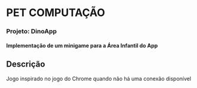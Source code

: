 # PET COMPUTAÇÃO
### Projeto: DinoApp
#### Implementação de um minigame para a Área Infantil do App

## Descrição
Jogo inspirado no jogo do Chrome quando não há uma conexão disponível

